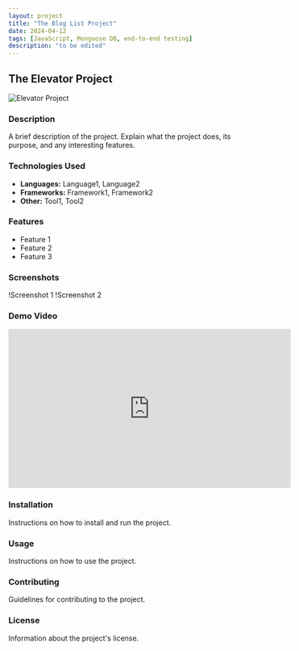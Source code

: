 ```yaml
---
layout: project
title: "The Blog List Project"
date: 2024-04-12 
tags: [JavaScript, Mongoose DB, end-to-end testing]
description: "to be edited"
---
```


## The Elevator Project

![Elevator Project](https://champion-elevator.com/wp-content/uploads/2021/04/GettyImages-92376065.jpg)

### Description
A brief description of the project. Explain what the project does, its purpose, and any interesting features.

### Technologies Used
- **Languages:** Language1, Language2
- **Frameworks:** Framework1, Framework2
- **Other:** Tool1, Tool2

### Features
- Feature 1
- Feature 2
- Feature 3

### Screenshots
!Screenshot 1
!Screenshot 2

### Demo Video
<iframe width="560" height="315" src="https://www.youtube.com/embed/video_id" frameborder="0" allowfullscreen></iframe>

### Installation
Instructions on how to install and run the project.

### Usage
Instructions on how to use the project.

### Contributing
Guidelines for contributing to the project.

### License
Information about the project's license.

